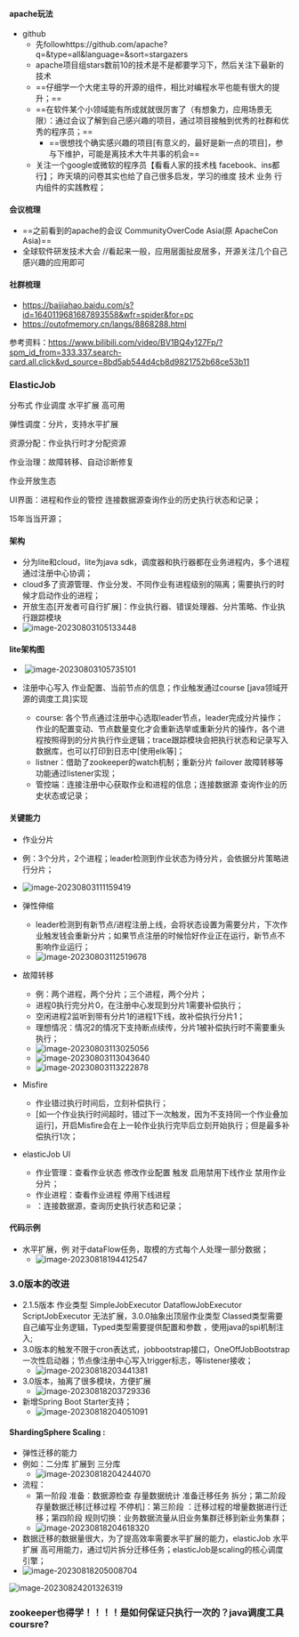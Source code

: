 #### apache玩法

- github
  - 先followhttps://github.com/apache?q=&type=all&language=&sort=stargazers
  - apache项目组stars数前10的技术是不是都要学习下，然后关注下最新的技术
  - ==仔细学一个大佬主导的开源的组件，相比对编程水平也能有很大的提升；==  
  - ==在软件某个小领域能有所成就就很厉害了（有想象力，应用场景无限）：通过会议了解到自己感兴趣的项目，通过项目接触到优秀的社群和优秀的程序员；==
    - ==很想找个确实感兴趣的项目[有意义的，最好是新一点的项目]，参与下维护，可能是离技术大牛共事的机会==
  - 关注一个google或微软的程序员【看看人家的技术栈   facebook、ins都行】；  昨天填的问卷其实也给了自己很多启发，学习的维度  技术 业务  行内组件的实践教程；

#### 会议梳理

-   ==之前看到的apache的会议 CommunityOverCode Asia(原 ApacheCon Asia)==
- 全球软件研发技术大会 //看起来一般，应用层面扯皮居多，开源关注几个自己感兴趣的应用即可

#### 社群梳理

- https://baijiahao.baidu.com/s?id=1640119681687893558&wfr=spider&for=pc
- https://outofmemory.cn/langs/8868288.html

参考资料：https://www.bilibili.com/video/BV1BQ4y127Fp/?spm_id_from=333.337.search-card.all.click&vd_source=8bd5ab544d4cb8d9821752b68ce53b11

### ElasticJob

分布式  作业调度  水平扩展  高可用

弹性调度：分片，支持水平扩展

资源分配：作业执行时才分配资源

作业治理：故障转移、自动诊断修复

作业开放生态

UI界面：进程和作业的管控 连接数据源查询作业的历史执行状态和记录；



15年当当开源；

#### 架构

- 分为lite和cloud，lite为java sdk，调度器和执行器都在业务进程内，多个进程通过注册中心协调；
- cloud多了资源管理、作业分发、不同作业有进程级别的隔离；需要执行的时候才启动作业的进程；
- 开放生态[开发者可自行扩展]：作业执行器、错误处理器、分片策略、作业执行跟踪模块
- ![image-20230803105133448](elasticJob原理-photos/image-20230803105133448.png)

#### lite架构图

- ​	![image-20230803105735101](elasticJob原理-photos/image-20230803105735101.png)

- 注册中心写入  作业配置、当前节点的信息；作业触发通过course [java领域开源的调度工具]实现
  - course: 各个节点通过注册中心选取leader节点，leader完成分片操作；作业的配置变动、节点数量变化才会重新选举或重新分片的操作，各个进程按照得到的分片执行作业逻辑；trace跟踪模块会把执行状态和记录写入数据库，也可以打印到日志中[使用elk等]；
  - listner：借助了zookeeper的watch机制；重新分片  failover 故障转移等功能通过listener实现；
  - 管控端：连接注册中心获取作业和进程的信息；连接数据源  查询作业的历史状态或记录；

#### 关键能力

-  作业分片
  - 例：3个分片，2个进程；leader检测到作业状态为待分片，会依据分片策略进行分片；
  - ![image-20230803111159419](elasticJob原理-photos/image-20230803111159419.png)

- 弹性伸缩
  - leader检测到有新节点/进程注册上线，会将状态设置为需要分片，下次作业触发钱会重新分片；如果节点注册的时候恰好作业正在运行，新节点不影响作业运行；
  - ![image-20230803112519678](elasticJob原理-photos/image-20230803112519678.png)
- 故障转移
  - 例：两个进程，两个分片；三个进程，两个分片；
  - 进程0执行完分片0，在注册中心发现到分片1需要补偿执行；
  - 空闲进程2监听到带有分片1的进程1下线，故补偿执行分片1；
  - 理想情况：情况2的情况下支持断点续传，分片1被补偿执行时不需要重头执行；
  - ![image-20230803113025056](elasticJob原理-photos/image-20230803113025056.png)
  - ![image-20230803113043640](elasticJob原理-photos/image-20230803113043640.png)
  - ![image-20230803113222878](elasticJob原理-photos/image-20230803113222878.png)
- Misfire
  - 作业错过执行时间后，立刻补偿执行；
  - [如一个作业执行时间超时，错过下一次触发，因为不支持同一个作业叠加运行]，开启Misfire会在上一轮作业执行完毕后立刻开始执行；但是最多补偿执行1次；
- elasticJob UI
  - 作业管理：查看作业状态  修改作业配置 触发  启用禁用下线作业   禁用作业分片；
  - 作业进程：查看作业进程  停用下线进程
  - ：连接数据源，查询历史执行状态和记录；

#### 代码示例

- 水平扩展，例  对于dataFlow任务，取模的方式每个人处理一部分数据；
  - ![image-20230818194412547](elasticJob原理-photos/image-20230818194412547.png)

### 3.0版本的改进

- 2.1.5版本   作业类型 SimpleJobExecutor  DataflowJobExecutor ScriptJobExecutor 无法扩展，3.0.0抽象出顶层作业类型  Classed类型需要 自己编写业务逻辑，Typed类型需要提供配置和参数 ，使用java的spi机制注入;
- 3.0版本的触发不限于cron表达式，jobbootstrap接口，OneOffJobBootstrap 一次性启动器；节点像注册中心写入trigger标志，等listener接收；
  - ![image-20230818203441381](elasticJob原理-photos/image-20230818203441381.png)
- 3.0版本，抽离了很多模块，方便扩展
  - ![image-20230818203729336](elasticJob原理-photos/image-20230818203729336.png)
- 新增Spring Boot Starter支持；
  - ![image-20230818204051091](elasticJob原理-photos/image-20230818204051091.png)

#### ShardingSphere Scaling :

- 弹性迁移的能力
- 例如：二分库  扩展到  三分库
  - ![image-20230818204244070](elasticJob原理-photos/image-20230818204244070.png)
- 流程：
  - 第一阶段  准备：数据源检查  存量数据统计  准备迁移任务  拆分；第二阶段 存量数据迁移[迁移过程 不停机]：第三阶段 ：迁移过程的增量数据进行迁移；第四阶段 规则切换：业务数据流量从旧业务集群迁移到新业务集群；
  - ![image-20230818204618320](elasticJob原理-photos/image-20230818204618320.png)
- 数据迁移的数据量很大，为了提高效率需要水平扩展的能力，elasticJob 水平扩展  高可用能力，通过切片拆分迁移任务；elasticJob是scaling的核心调度引擎；
- ![image-20230818205008704](elasticJob原理-photos/image-20230818205008704.png)



![image-20230824201326319](elasticJob原理-photos/image-20230824201326319.png)

### zookeeper也得学！！！！是如何保证只执行一次的？java调度工具 coursre?